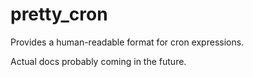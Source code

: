 # pretty_cron

Provides a human-readable format for cron expressions.

Actual docs probably coming in the future.
